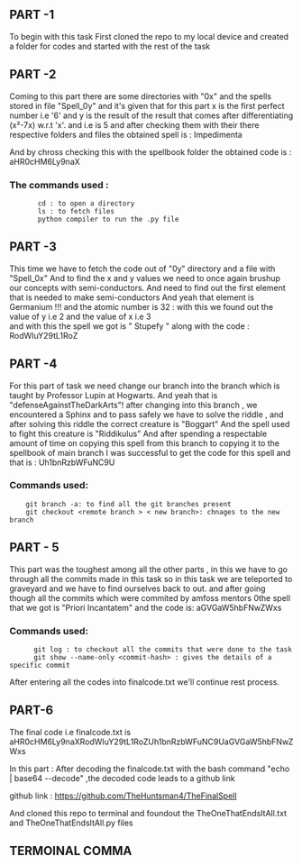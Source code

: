 ## PART -1
 To begin with this task 
             First cloned the repo to my local device and created a folder for codes and started with the rest of the task 
      
## PART -2 
 Coming to this part there are some directories with "0x" and the spells stored in file "Spell_0y"
     and it's given that for this part x is the first perfect number i.e '6' and y is the result of the result that comes after differentiating (x²-7x) w.r.t 'x'. and i.e is 5
 and after checking them with their there respective folders and files the obtained spell is : Impedimenta

And by chross checking this with the spellbook folder the obtained code is :
             aHR0cHM6Ly9naX
            
### The commands used :
           cd : to open a directory 
           ls : to fetch files
           python compiler to run the .py file
           
## PART -3
This time we have to fetch the code out of "0y" directory and a file with "Spell_0x"
    And to find the x and y values we need to once again brushup our concepts with semi-conductors. And need to find out the first element that is needed to make semi-conductors 
   And yeah that element is Germanium !!!
and the atomic number is 32 : with this we found out the value of y i.e 2 and the value of x i.e 3           
       and with this the spell we got is  " Stupefy " along with the code :    RodWIuY29tL1RoZ

## PART -4
For this part of task we need change our branch into the branch which is taught by Professor Lupin at Hogwarts. 
And yeah that is "defenseAgainstTheDarkArts"!
after changing into this branch , we encountered a Sphinx and to pass safely we have to solve the riddle , and after solving this riddle the correct creature is "Boggart" 
And the spell used to fight this creature is "Riddikulus"
     And after spending a respectable amount of time on copying this spell from this branch to copying it to the spellbook of main branch 
     I was successful to get the code for this spell and that is : Uh1bnRzbWFuNC9U
     
### Commands used:
        git branch -a: to find all the git branches present 
        git checkout <remote branch > < new branch>: chnages to the new branch 
         
        
        
## PART - 5
  This part was the toughest among all the other parts , in this we have to go through all the commits made in this task 
 so in this task we are teleported to graveyard and we have to find ourselves back to out. and after going though all the commits which were commited by amfoss mentors 0the spell that we got is "Priori Incantatem" and the code is: aGVGaW5hbFNwZWxs
                                       
### Commands used:
          git log : to checkout all the commits that were done to the task
          git show --name-only <commit-hash> : gives the details of a specific commit 
  
  After entering all the codes into finalcode.txt we'll continue rest process.
## PART-6
The final code i.e finalcode.txt is aHR0cHM6Ly9naXRodWIuY29tL1RoZUh1bnRzbWFuNC9UaGVGaW5hbFNwZWxs

In this part :
             After decoding the finalcode.txt with the bash command "echo <base64 encodedString> | base64 --decode" ,the decoded code leads to a github link 

 github link : https://github.com/TheHuntsman4/TheFinalSpell

And cloned this repo to terminal and foundout the TheOneThatEndsItAll.txt and TheOneThatEndsItAll.py files

## TERMOINAL COMMA




